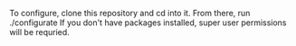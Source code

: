 To configure, clone this repository and cd into it. From there, run
./configurate
If you don't have packages installed, super user permissions will be requried.
